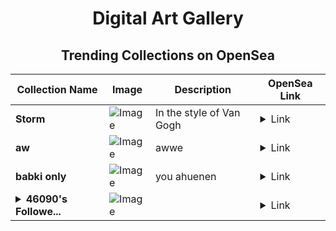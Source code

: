 <div align="center">

# Digital Art Gallery

## Trending Collections on OpenSea

| Collection Name                       | Image                                                                                     | Description                       | OpenSea Link                                                                                          |
|---------------------------------------|-------------------------------------------------------------------------------------------|-----------------------------------|--------------------------------------------------------------------------------------------------------|
| **Storm** | ![Image](https://i.seadn.io/s/raw/files/e00a405bddd4ed9a327815c457985337.jpg?w=500&auto=format?w=200&auto=format) | In the style of Van Gogh | <details><summary>Link</summary>[Storm](https://opensea.io/collection/storm-133)</details> |
| **aw** | ![Image](https://i.seadn.io/s/raw/files/d4d003c4f5b7c2c63bf4c2bd41a06ded.jpg?w=500&auto=format?w=200&auto=format) | awwe | <details><summary>Link</summary>[aw](https://opensea.io/collection/aw-65)</details> |
| **babki only** | ![Image](https://i.seadn.io/s/raw/files/006c1a7cde062a8b2d80ead3e01ccb1f.jpg?w=500&auto=format?w=200&auto=format) | you ahuenen | <details><summary>Link</summary>[babki only](https://opensea.io/collection/babki-only-1)</details> |
| **<details><summary>46090's Followe...</summary>46090's Follower</details>** | ![Image](https://i.seadn.io/s/raw/files/19f9f090920392cc3650cbdf4361755b.png?w=500&auto=format?w=200&auto=format) |  | <details><summary>Link</summary>[46090's Follower](https://opensea.io/collection/46090-s-follower)</details> |

</div>